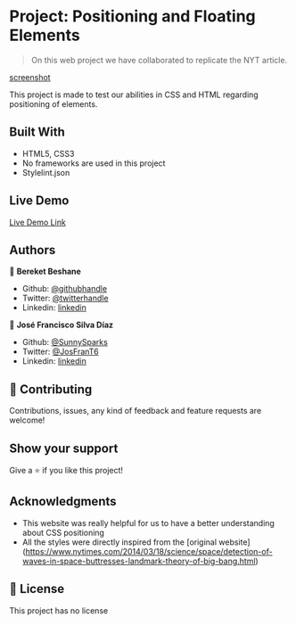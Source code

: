 # Project: Positioning and Floating Elements

> On this web project we have collaborated to replicate the NYT article.

[screenshot](./img/Screenshot.JPG)

This project is made to test our abilities in CSS and HTML regarding positioning
of elements.

## Built With

- HTML5, CSS3
- No frameworks are used in this project
- Stylelint.json

## Live Demo

[Live Demo Link](https://rawcdn.githack.com/Berabjesus/New-York-Times-article-page/ccdae333c0591d14d1d61f09d52c363e99b5b0d6/index.html)

## Authors

👤 **Bereket Beshane**

- Github: [@githubhandle](https://github.com/Berabjesus)
- Twitter: [@twitterhandle](https://twitter.com/bereket_ababu_b)
- Linkedin: [linkedin](https://www.linkedin.com/in/bereket-beshane-a1b75a1a9/)

👤 **José Francisco Silva Díaz**

- Github: [@SunnySparks](https://github.com/sunnySparks)
- Twitter: [@JosFranT6](https://twitter.com/josfrant6)
- Linkedin: [linkedin](https://www.linkedin.com/in/josé-francisco-silva-díaz-a2a9421a6)

## 🤝 Contributing

Contributions, issues, any kind of feedback and feature requests are welcome!

## Show your support

Give a ⭐️ if you like this project!

## Acknowledgments

- This website was really helpful for us to have a better understanding about CSS positioning
- All the styles were directly inspired from the [original website] (https://www.nytimes.com/2014/03/18/science/space/detection-of-waves-in-space-buttresses-landmark-theory-of-big-bang.html) 

## 📝 License

This project has no license
